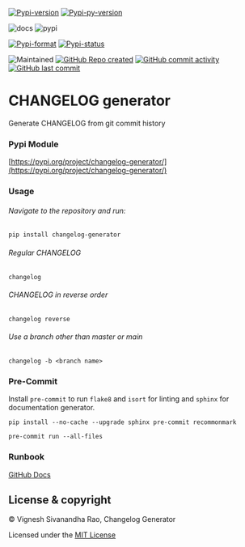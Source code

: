 [![Pypi-version](https://img.shields.io/pypi/v/changelog-generator)](https://pypi.org/project/changelog-generator)
[![Pypi-py-version](https://img.shields.io/pypi/pyversions/changelog-generator)](https://pypi.org/project/changelog-generator)

![docs](https://github.com/thevickypedia/changelog-generator/actions/workflows/docs.yml/badge.svg)
![pypi](https://github.com/thevickypedia/changelog-generator/actions/workflows/python-publish.yml/badge.svg)

[![Pypi-format](https://img.shields.io/pypi/format/changelog-generator)](https://pypi.org/project/changelog-generator/#files)
[![Pypi-status](https://img.shields.io/pypi/status/changelog-generator)](https://pypi.org/project/changelog-generator)

![Maintained](https://img.shields.io/maintenance/yes/2021)
[![GitHub Repo created](https://img.shields.io/date/1630367571)](https://api.github.com/repos/thevickypedia/changelog-generator)
[![GitHub commit activity](https://img.shields.io/github/commit-activity/y/thevickypedia/changelog-generator)](https://api.github.com/repos/thevickypedia/changelog-generator)
[![GitHub last commit](https://img.shields.io/github/last-commit/thevickypedia/changelog-generator)](https://api.github.com/repos/thevickypedia/changelog-generator)

# CHANGELOG generator
Generate CHANGELOG from git commit history

### Pypi Module
[https://pypi.org/project/changelog-generator/](https://pypi.org/project/changelog-generator/)

### Usage
###### Navigate to the repository and run:
```shell
pip install changelog-generator
```

###### Regular CHANGELOG
```shell
changelog
```

###### CHANGELOG in reverse order
```shell
changelog reverse
```

###### Use a branch other than master or main
```shell
changelog -b <branch name>
```

### Pre-Commit
Install `pre-commit` to run `flake8` and `isort` for linting and `sphinx` for documentation generator.

`pip install --no-cache --upgrade sphinx pre-commit recommonmark`

`pre-commit run --all-files`

### Runbook
[GitHub Docs](https://thevickypedia.github.io/changelog-generator/)

## License & copyright

&copy; Vignesh Sivanandha Rao, Changelog Generator

Licensed under the [MIT License](https://github.com/thevickypedia/changelog-generator/blob/master/LICENSE)
